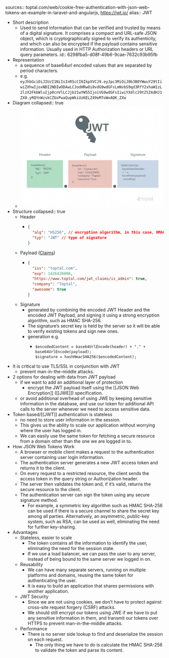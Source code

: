 sources:: toptal.com/web/cookie-free-authentication-with-json-web-tokens-an-example-in-laravel-and-angularjs, https://jwt.io/
alias:: JWT

- Short description
	- Used to send information that can be verified and trusted by means of a digital signature. It comprises a compact and URL-safe JSON object, which is cryptographically signed to verify its authenticity, and which can also be encrypted if the payload contains sensitive information. Usually used in HTTP Authorization headers or URL query parameters.
	  id:: 6298fba5-d08f-49b6-9cae-7632c93b95fb
- Representation
	- a sequence of base64url encoded values that are separated by period characters.
	- e.g. `eyJhbGciOiJIUzI1NiIsInR5cCI6IkpXVCJ9.eyJpc3MiOiJ0b3B0YWwuY29tIiwiZXhwIjoxNDI2NDIwODAwLCJodHRwOi8vdG9wdGFsLmNvbS9qd3RfY2xhaW1zL2lzX2FkbWluIjp0cnVlLCJjb21wYW55IjoiVG9wdGFsIiwiYXdlc29tZSI6dHJ1ZX0.yRQYnWzskCZUxPwaQupWkiUzKELZ49eM7oWxAQK_ZXw`
- Diagram
  collapsed:: true
	- ![image.png](../assets/image_1654193201121_0.png)
- Structure
  collapsed:: true
	- Header
		- ```json
		  {
		    "alg": "HS256", // encryption algorithm, in this case, HMAC SHA-256
		    "typ": "JWT" // type of signature
		  }
		  ```
	- Payload ([Claims]([[claim]]))
		- ```json
		  {
		    "iss": "toptal.com",
		    "exp": 1426420800,
		    "https://www.toptal.com/jwt_claims/is_admin": true,
		    "company": "Toptal",
		    "awesome": true
		  }
		  ```
	- Signature
		- generated by combining the encoded JWT Header and the encoded JWT Payload, and signing it using a strong encryption algorithm, such as HMAC SHA-256.
		- The signature’s secret key is held by the server so it will be able to verify existing tokens and sign new ones.
		- generation e.g.
			- ```
			  $encodedContent = base64UrlEncode(header) + "." + base64UrlEncode(payload);
			  $signature = hashHmacSHA256($encodedContent);
			  ```
- It is critical to use TLS/SSL in conjunction with JWT
	- prevent man-in-the-middle attacks.
- 2 options for dealing with data from JWT payload
	- if we want to add an additional layer of protection
		- encrypt the JWT payload itself using the [[JSON Web Encryption]] ([[JWE]]) specification.
	- or avoid additional overhead of using JWE by keeping sensitive information in the database, and use our token for additional API calls to the server whenever we need to access sensitive data.
- Token based/[[JWT]] authentication is stateless
	- no need to store user information in the session.
	- This gives us the ability to scale our application without worrying where the user has logged in.
	- We can easily use the same token for fetching a secure resource from a domain other than the one we are logged in to.
- How JSON Web Tokens Work
	- A browser or mobile client makes a request to the authentication server containing user login information.
	- The authentication server generates a new JWT access token and returns it to the client.
	- On every request to a restricted resource, the client sends the access token in the query string or Authorization header.
	- The server then validates the token and, if it’s valid, returns the secure resource to the client.
	- The authentication server can sign the token using any secure signature method.
		- For example, a symmetric key algorithm such as HMAC SHA-256 can be used if there is a secure channel to share the secret key among all parties. Alternatively, an asymmetric, public-key system, such as RSA, can be used as well, eliminating the need for further key-sharing.
- Advantages
	- Stateless, easier to scale
		- The token contains all the information to identify the user, eliminating the need for the session state.
		- If we use a load balancer, we can pass the user to any server, instead of being bound to the same server we logged in on.
	- Reusability
		- We can have many separate servers, running on multiple platforms and domains, reusing the same token for authenticating the user.
		- It is easy to build an application that shares permissions with another application.
	- JWT Security
		- Since we are not using cookies, we don’t have to protect against cross-site request forgery (CSRF) attacks.
		- We should still encrypt our tokens using JWE if we have to put any sensitive information in them, and transmit our tokens over HTTPS to prevent man-in-the-middle attacks.
	- Performance
		- There is no server side lookup to find and deserialize the session on each request.
			- The only thing we have to do is calculate the HMAC SHA-256 to validate the token and parse its content.